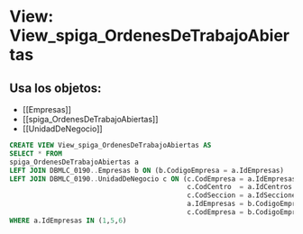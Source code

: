 # View: View_spiga_OrdenesDeTrabajoAbiertas

## Usa los objetos:
- [[Empresas]]
- [[spiga_OrdenesDeTrabajoAbiertas]]
- [[UnidadDeNegocio]]

```sql
CREATE VIEW View_spiga_OrdenesDeTrabajoAbiertas AS
SELECT * FROM 
spiga_OrdenesDeTrabajoAbiertas a 
LEFT JOIN DBMLC_0190..Empresas b ON (b.CodigoEmpresa = a.IdEmpresas) 
LEFT JOIN DBMLC_0190..UnidadDeNegocio c ON (c.CodEmpresa = a.IdEmpresas AND 
                                            c.CodCentro  = a.IdCentros   AND 
											c.CodSeccion = a.IdSecciones AND 
											a.IdEmpresas = b.CodigoEmpresa AND 
											c.CodEmpresa = b.CodigoEmpresa) 
WHERE a.IdEmpresas IN (1,5,6)


```
